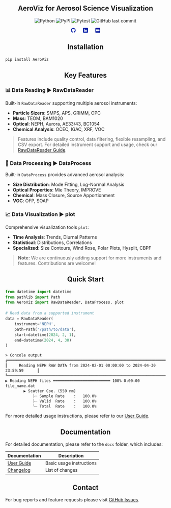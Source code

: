 ## <div align="center">AeroViz for Aerosol Science Visualization</div>

<div align="center">

![Python](https://img.shields.io/pypi/pyversions/aeroviz?logo=python)
![PyPI](https://img.shields.io/pypi/v/aeroviz?logo=pypi)
![Pytest](https://img.shields.io/github/actions/workflow/status/Alex870521/aeroviz/pytest.yml?logo=pytest&label=pytest)
![GitHub last commit](https://img.shields.io/github/last-commit/Alex870521/aeroviz?logo=github)

</div>

<div align="center">

<a href="https://github.com/Alex870521"><img src="https://github.com/Alex870521/AeroViz/blob/main/assets/media/logo-social-github.png?raw=true" width="3%" alt="Alex870521 GitHub"></a>
<img src="https://github.com/Alex870521/AeroViz/blob/main/assets/media/logo-transparent.png?raw=true" width="3%">
<a href="https://www.linkedin.com/in/Alex870521/"><img src="https://github.com/Alex870521/AeroViz/blob/main/assets/media/logo-social-linkedin.png?raw=true" width="3%" alt="Alex870521 LinkedIn"></a>
<img src="https://github.com/Alex870521/AeroViz/blob/main/assets/media/logo-transparent.png?raw=true" width="3%">
<a href="https://medium.com/@alex870521"><img src="https://github.com/Alex870521/AeroViz/blob/main/assets/media/logo-social-medium.png?raw=true" width="3%" alt="Alex870521 Medium"></a>
</div>

## <div align="center">Installation</div>
```bash
pip install AeroViz
```

## <div align="center">Key Features</div>

### 📊 Data Reading ▶ RawDataReader

Built-in `RawDataReader` supporting multiple aerosol instruments:
- **Particle Sizers**: SMPS, APS, GRIMM, OPC
- **Mass**: TEOM, BAM1020
- **Optical**: NEPH, Aurora, AE33/43, BC1054
- **Chemical Analysis**: OCEC, IGAC, XRF, VOC

> Features include quality control, data filtering, flexible resampling, and CSV export. For detailed instrument support
> and usage, check our [RawDataReader Guide](docs/guide/RawDataReader.md).

### 🔬 Data Processing ▶ DataProcess

Built-in `DataProcess` provides advanced aerosol analysis:
- **Size Distribution**: Mode Fitting, Log-Normal Analysis
- **Optical Properties**: Mie Theory, IMPROVE
- **Chemical**: Mass Closure, Source Apportionment
- **VOC**: OFP, SOAP

### 📈 Data Visualization ▶ plot

Comprehensive visualization tools `plot`:
- **Time Analysis**: Trends, Diurnal Patterns
- **Statistical**: Distributions, Correlations
- **Specialized**: Size Contours, Wind Rose, Polar Plots, Hysplit, CBPF

> **Note:** We are continuously adding support for more instruments and features. Contributions are welcome!

## <div align="center">Quick Start</div>

```python
from datetime import datetime
from pathlib import Path
from AeroViz import RawDataReader, DataProcess, plot

# Read data from a supported instrument
data = RawDataReader(
    instrument='NEPH',
    path=Path('/path/to/data'),
    start=datetime(2024, 2, 1),
    end=datetime(2024, 4, 30)
)
```

```pycon
> Concole output
╔════════════════════════════════════════════════════════════════════════════════╗
║     Reading NEPH RAW DATA from 2024-02-01 00:00:00 to 2024-04-30 23:59:59      ║
╚════════════════════════════════════════════════════════════════════════════════╝
▶ Reading NEPH files ━━━━━━━━━━━━━━━━━━━━━━━━━ 100% 0:00:00 file_name.dat
		▶ Scatter Coe. (550 nm)
			├─ Sample Rate    :   100.0%
			├─ Valid  Rate    :   100.0%
			└─ Total  Rate    :   100.0%
```

For more detailed usage instructions, please refer to our [User Guide](docs/guide).


## <div align="center">Documentation</div>
For detailed documentation, please refer to the `docs` folder, which includes:

<div align="center">

| Documentation                  | Description              |
|--------------------------------|--------------------------|
| [User Guide](docs/guide)       | Basic usage instructions |
| [Changelog](docs/CHANGELOG.md) | List of changes          |
</div>

## <div align="center">Contact</div>
For bug reports and feature requests please visit [GitHub Issues](https://github.com/Alex870521/DataPlot/issues).
